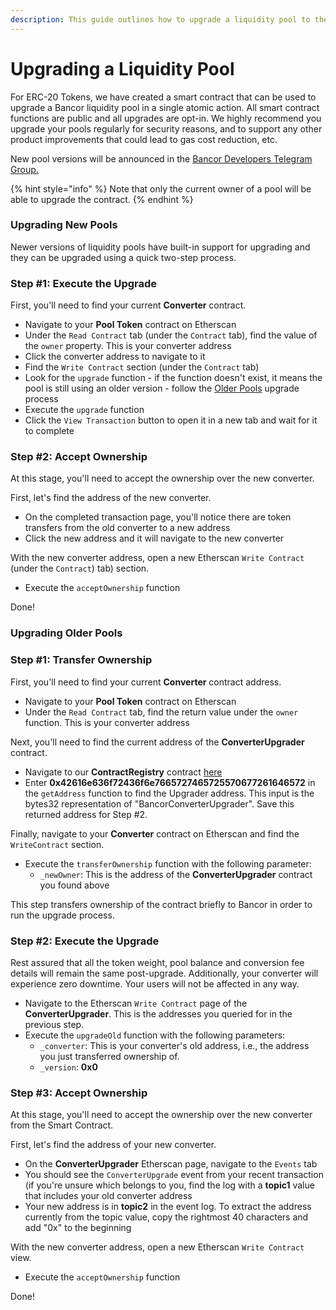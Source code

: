 ```yaml
---
description: This guide outlines how to upgrade a liquidity pool to the latest version
---
```


# Upgrading a Liquidity Pool

For ERC-20 Tokens, we have created a smart contract that can be used to upgrade a Bancor liquidity pool in a single atomic action. All smart contract functions are public and all upgrades are opt-in. We highly recommend you upgrade your pools regularly for security reasons, and to support any other product improvements that could lead to gas cost reduction, etc.

New pool versions will be announced in the [Bancor Developers Telegram Group.](https://t.me/BancorDevelopers)

{% hint style="info" %}
Note that only the current owner of a pool will be able to upgrade the contract.
{% endhint %}

### Upgrading New Pools

Newer versions of liquidity pools have built-in support for upgrading and they can be upgraded using a quick two-step process.

### Step \#1: Execute the Upgrade

First, you'll need to find your current **Converter** contract.

* Navigate to your **Pool Token** contract on Etherscan
* Under the `Read Contract` tab \(under the `Contract` tab\), find the value of the `owner` property. This is your converter address
* Click the converter address to navigate to it
* Find the `Write Contract` section \(under the `Contract` tab\)
* Look for the `upgrade` function - if the function doesn't exist, it means the pool is still using an older version - follow the [Older Pools](upgrading-a-liquidity-pool.md#old-pools) upgrade process
* Execute the `upgrade` function
* Click the `View Transaction` button to open it in a new tab and wait for it to complete

### Step \#2: Accept Ownership

At this stage, you'll need to accept the ownership over the new converter. 

First, let's find the address of the new converter.

* On the completed transaction page, you'll notice there are token transfers from the old converter to a new address
* Click the new address and it will navigate to the new converter

With the new converter address, open a new Etherscan `Write Contract` \(under the `Contract`\) tab\) section. 

* Execute the `acceptOwnership` function

Done!

### Upgrading Older Pools

### Step \#1: Transfer Ownership

First, you'll need to find your current **Converter** contract address.

* Navigate to your **Pool Token** contract on Etherscan
* Under the `Read Contract` tab, find the return value under the `owner` function. This is your converter address

Next, you'll need to find the current address of the **ConverterUpgrader** contract.

* Navigate to our **ContractRegistry** contract [here](https://etherscan.io/address/0x52Ae12ABe5D8BD778BD5397F99cA900624CfADD4#readContract)
* Enter **0x42616e636f72436f6e7665727465725570677261646572** in the `getAddress` function to find the Upgrader address. This input is the bytes32 representation of "BancorConverterUpgrader". Save this returned address for Step \#2. 

Finally, navigate to your **Converter** contract on Etherscan and find the `WriteContract` section.

* Execute the `transferOwnership` function with the following parameter:
  * `_newOwner`: This is the address of the **ConverterUpgrader** contract you found above

This step transfers ownership of the contract briefly to Bancor in order to run the upgrade process.

### Step \#2: Execute the Upgrade

Rest assured that all the token weight, pool balance and conversion fee details will remain the same post-upgrade. Additionally, your converter will experience zero downtime. Your users will not be affected in any way.

* Navigate to the Etherscan `Write Contract` page of the **ConverterUpgrader**. This is the addresses you queried for in the previous step.
* Execute the `upgradeOld` function with the following parameters:
  * `_converter`: This is your converter's old address, i.e., the address you just transferred ownership of.
  * `_version`: **0x0**

### Step \#3: Accept Ownership

At this stage, you'll need to accept the ownership over the new converter from the Smart Contract. 

First, let's find the address of your new converter.

* On the **ConverterUpgrader** Etherscan page, navigate to the `Events` tab
* You should see the `ConverterUpgrade` event from your recent transaction \(if you're unsure which belongs to you, find the log with a **topic1** value that includes your old converter address
* Your new address is in **topic2** in the event log. To extract the address currently from the topic value, copy the rightmost 40 characters and add "0x" to the beginning

With the new converter address, open a new Etherscan `Write Contract` view. 

* Execute the `acceptOwnership` function

Done!







